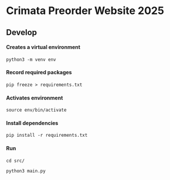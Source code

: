 # Crimata Preorder Website 2025

## Develop

#### Creates a virtual environment 
```
python3 -m venv env
```

#### Record required packages
```
pip freeze > requirements.txt
```

#### Activates environment
```
source env/bin/activate
```

#### Install dependencies
```
pip install -r requirements.txt
```

#### Run
```
cd src/

python3 main.py
```
